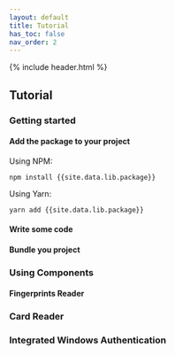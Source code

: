 ```yaml
---
layout: default
title: Tutorial
has_toc: false
nav_order: 2
---
```

{% include header.html %}

## Tutorial

### Getting started

#### Add the package to your project

Using NPM:

```
npm install {{site.data.lib.package}}
```

Using Yarn:

```
yarn add {{site.data.lib.package}}
```

#### Write some code

#### Bundle you project

### Using Components

#### Fingerprints Reader

### Card Reader

### Integrated Windows Authentication
